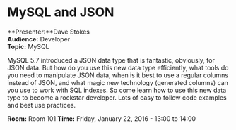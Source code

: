 # MySQL and JSON

**Presenter:**Dave Stokes<br />
**Audience:** Developer<br />
**Topic:** MySQL

MySQL 5.7 introduced a JSON data type that is fantastic, obviously, for JSON data.  But how do you use this new data type efficiently, what tools do you need to manipulate JSON data, when is it best to use a regular columns instead of JSON, and what magic new technology (generated columns) can you use to work with SQL indexes. So come learn how to use this new data type to become a rockstar developer. Lots of easy to follow code examples and best use practices.

**Room:**
Room 101
**Time:**
Friday, January 22, 2016 - 13:00 to 14:00
